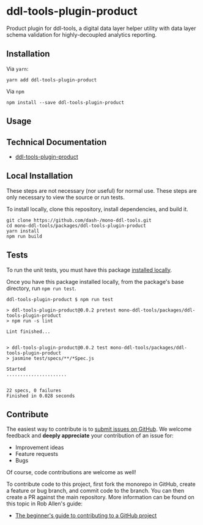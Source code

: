 # ddl-tools-plugin-product

Product plugin for ddl-tools, a digital data layer helper utility with data layer
schema validation for highly-decoupled analytics reporting.

## Installation

Via `yarn`:

```
yarn add ddl-tools-plugin-product
```

Via `npm`

```
npm install --save ddl-tools-plugin-product
```

<a name="usage"></a>

## Usage

## Technical Documentation

* [ddl-tools-plugin-product](../../docs/ddl-tools-plugin-product.md)


## Local Installation

These steps are not necessary (nor useful) for normal use.  These steps are only
necessary to view the source or run tests.

To install locally, clone this repository, install dependencies, and build it.

```
git clone https://github.com/dash-/mono-ddl-tools.git
cd mono-ddl-tools/packages/ddl-tools-plugin-product
yarn install
npm run build
```

## Tests

To run the unit tests, you must have this package
[installed locally](#local-installation).

Once you have this package installed locally, from the package's base
directory, run `npm run test`.

```
ddl-tools-plugin-product $ npm run test

> ddl-tools-plugin-product@0.0.2 pretest mono-ddl-tools/packages/ddl-tools-plugin-product
> npm run -s lint

Lint finished...


> ddl-tools-plugin-product@0.0.2 test mono-ddl-tools/packages/ddl-tools-plugin-product
> jasmine test/specs/**/*Spec.js

Started
......................


22 specs, 0 failures
Finished in 0.028 seconds
```

## Contribute

The easiest way to contribute is to
[submit issues on GitHub](https://github.com/dash-/mono-ddl-tools/issues).
We welcome feedback and **deeply appreciate** your contribution of an issue for:

* Improvement ideas
* Feature requests
* Bugs

Of course, code contributions are welcome as well!

To contribute code to this project, first fork the monorepo in GitHub, create
a feature or bug branch, and commit code to the branch.  You can then create a
PR against the main repository.  More information can be found on this topic in
Rob Allen's guide:

* [The beginner's guide to contributing to a GitHub project](https://akrabat.com/the-beginners-guide-to-contributing-to-a-github-project/)


